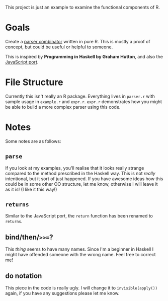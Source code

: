 This project is just an example to examine the functional components of R. 

Goals
=====

Create a [parser combinator](http://en.wikipedia.org/wiki/Parser_combinator) written in
pure R. This is mostly a proof of concept, but could be useful or helpful to someone.

This is inspired by **Programming in Haskell by Graham Hutton**, and also the [JavaScript port](https://github.com/matthandlersux/functional-parser).

File Structure
==============

Currently this isn't really an R package. Everything lives in `parser.r` with sample usage in `example.r` and `expr.r`. `expr.r` demonstrates how you might be able to build a more complex parser using this code.

Notes
=====

Some notes are as follows:

`parse`
-------

If you look at my examples, you'll realise that it looks really strange compared to the method prescribed in the Haskell way. This is not _really_ intentional, but it sort of just happened. If you have awesome ideas how this could be in some other OO structure, let me know, otherwise I will leave it as it is! (I like it this way!)

`returns`
---------

Similar to the JavaScript port, the `return` function has been renamed to `returns`.

bind/then/`>>=`?
----------------

This _thing_ seems to have many names. Since I'm a beginner in Haskell I might have offended someone with the wrong name. Feel free to correct me!

do notation
-----------

This piece in the code is really ugly. I will change it to `invisible(apply())` again, if you have any suggestions please let me know.


